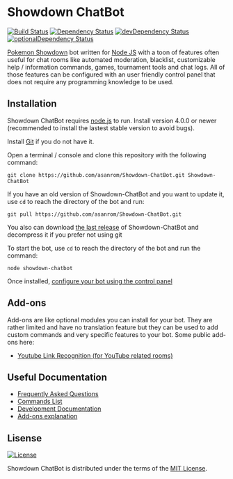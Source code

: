 Showdown ChatBot
====================

[![Build Status](https://travis-ci.org/asanrom/Showdown-ChatBot.svg)](https://travis-ci.org/asanrom/Showdown-ChatBot)
[![Dependency Status](https://david-dm.org/asanrom/Showdown-ChatBot.svg)](https://david-dm.org/asanrom/Showdown-ChatBot)
[![devDependency Status](https://david-dm.org/asanrom/Showdown-ChatBot/dev-status.svg)](https://david-dm.org/asanrom/Showdown-ChatBot?type=dev)
[![optionalDependency Status](https://david-dm.org/asanrom/Showdown-ChatBot/optional-status.svg)](https://david-dm.org/asanrom/Showdown-ChatBot?type=optional)

[Pokemon Showdown](https://github.com/Zarel/Pokemon-Showdown) bot written for [Node JS](http://nodejs.org/) with a toon of features often useful for chat rooms like automated moderation, blacklist, customizable help / information commands, games, tournament tools and chat logs. All of those features can be configured with an user friendly control panel that does not require any programming knowledge to be used.

Installation
------------

Showdown ChatBot requires [node.js](http://nodejs.org/) to run. Install version 4.0.0 or newer (recommended to install the lastest stable version to avoid bugs).

Install [Git](https://git-scm.com/) if you do not have it.

Open a terminal / console and clone this repository with the following command:
```
git clone https://github.com/asanrom/Showdown-ChatBot.git Showdown-ChatBot
```

If you have an old version of Showdown-ChatBot and you want to update it,  use `cd` to reach the directory of the bot and run:
```
git pull https://github.com/asanrom/Showdown-ChatBot.git
```

You also can download [the last release](https://github.com/asanrom/Showdown-ChatBot/releases) of Showdown-ChatBot and decompress it if you prefer not using git

To start the bot, use `cd` to reach the directory of the bot and run the command:
```
node showdown-chatbot
```

Once installed, [configure your bot using the control panel](https://github.com/asanrom/Showdown-ChatBot/blob/master/doc/configuration.md)

Add-ons
------------

Add-ons are like optional modules you can install for your bot. They are rather limited and have no translation feature but they can be used to add custom commands and very specific features to your bot. Some public add-ons here:

 - [Youtube Link Recognition (for YouTube related rooms)](https://gist.github.com/asanrom/c93eb063a57a6937f235df8ee23c1460)

Useful Documentation
------------

 - [Frequently Asked Questions](https://github.com/asanrom/Showdown-ChatBot/blob/master/doc/faq.md)
 - [Commands List](https://github.com/asanrom/Showdown-ChatBot/blob/master/doc/commands.md)
 - [Development Documentation](https://github.com/asanrom/Showdown-ChatBot/blob/master/doc/development.md)
 - [Add-ons explanation](https://github.com/asanrom/Showdown-ChatBot/blob/master/doc/addons-development.md)


Lisense
------------

[![License](https://img.shields.io/badge/license-MIT-blue.svg?style=flat)](http://opensource.org/licenses/MIT)

Showdown ChatBot is distributed under the terms of the [MIT License](https://github.com/asanrom/Showdown-ChatBot/blob/master/LICENSE).
